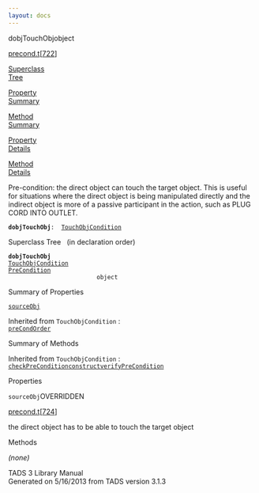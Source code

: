 ```yaml
---
layout: docs
---
```

<span class="title">dobjTouchObj</span><span class="type">object</span>

[precond.t](../file/precond.t.html)\[[722](../source/precond.t.html#722)\]

[Superclass  
Tree](#_SuperClassTree_)

[Property  
Summary](#_PropSummary_)

[Method  
Summary](#_MethodSummary_)

[Property  
Details](#_Properties_)

[Method  
Details](#_Methods_)



Pre-condition: the direct object can touch the target object. This is
useful for situations where the direct object is being manipulated
directly and the indirect object is more of a passive participant in the
action, such as PLUG CORD INTO OUTLET.

**`dobjTouchObj`**` :   `[`TouchObjCondition`](../object/TouchObjCondition.html)



<span id="_SuperClassTree_"></span>



<span class="hdln">Superclass Tree</span>   (in declaration order)



**`dobjTouchObj`**  
[`TouchObjCondition`](../object/TouchObjCondition.html)  
[`PreCondition`](../object/PreCondition.html)  
`                         object`  
<span id="_PropSummary_"></span>



<span class="hdln">Summary of Properties</span>  



[`sourceObj`](#sourceObj)

Inherited from `TouchObjCondition` :  
[`preCondOrder`](../object/TouchObjCondition.html#preCondOrder)



<span id="_MethodSummary_"></span>



<span class="hdln">Summary of Methods</span>  





Inherited from `TouchObjCondition` :  
[`checkPreCondition`](../object/TouchObjCondition.html#checkPreCondition)[`construct`](../object/TouchObjCondition.html#construct)[`verifyPreCondition`](../object/TouchObjCondition.html#verifyPreCondition)



<span id="_Properties_"></span>



<span class="hdln">Properties</span>  



<span id="sourceObj"></span>

`sourceObj`<span class="rem">OVERRIDDEN</span>

[precond.t](../file/precond.t.html)\[[724](../source/precond.t.html#724)\]



the direct object has to be able to touch the target object



<span id="_Methods_"></span>



<span class="hdln">Methods</span>  



*(none)*



TADS 3 Library Manual  
Generated on 5/16/2013 from TADS version 3.1.3


